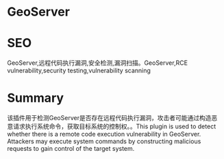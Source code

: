 # GeoServer
# SEO
GeoServer,远程代码执行漏洞,安全检测,漏洞扫描。GeoServer,RCE vulnerability,security testing,vulnerability scanning
# Summary
该插件用于检测GeoServer是否存在远程代码执行漏洞，攻击者可能通过构造恶意请求执行系统命令，获取目标系统的控制权。。This plugin is used to detect whether there is a remote code execution vulnerability in GeoServer. Attackers may execute system commands by constructing malicious requests to gain control of the target system.
